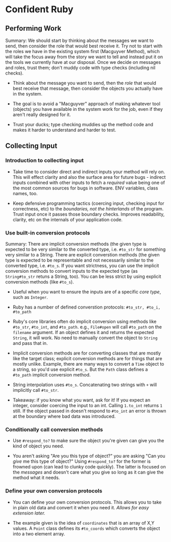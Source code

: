 # Confident Ruby

## Performing Work

Summary: We should start by thinking about the messages we want to send, then
consider the role that would best receive it. Try not to start with the roles we
have in the existing system first (Macguyver Method), which will take the focus
away from the story we want to tell and instead put it on the tools we currently
have at our disposal. Once we decide on messages and roles, trust them; don't
muddy code with type checks (including nil checks).

- Think about the message you want to send, then the _role_ that would best
  receive that message, then consider the objects you actually have in the
  system.

- The goal is to avoid a "Macguyver" approach of making whatever tool (objects)
  you have available in the system work for the job, even if they aren't really
  designed for it.

- Trust your ducks; type checking muddies up the method code and makes it harder
  to understand and harder to test.


## Collecting Input

### Introduction to collecting input

- Take time to consider direct and indirect inputs your method will rely on.
  This will effect clarity and also the surface area for future bugs - indirect
  inputs combined with other inputs to fetch a _required_ value being one of the
  most common sources for bugs in software. ENV variables, class names, too.

- Keep defensive programming tactics (coercing input, checking input for
  correctness, etc) to the _boundaries, not the hinterlands_ of the program.
  Trust input once it passes those boundary checks. Improves readability,
  clarity, etc on the internals of your application code.

### Use built-in conversion protocols

Summary: There are implicit conversion methods (the given type is expected to be
very similar to the converted type, i.e. `#to_str` for something very similar to
a String. There are explicit converstion methods (the given type is expected to
be representable and not necessarily similar to the converted type, i.e.
`#to_s`. If you want strictness, you can use the implicit conversion methods to
convert inputs to the expected type (as `String#to_str` retuns a String, too).
You can be less strict by using explicit conversion methods (like `#to_s`).

- Useful when you want to ensure the inputs are of a specific _core type_, such
  as `Integer`.

- Ruby has a number of defined converstion protocols: `#to_str, #to_i, #to_path`

- Ruby's core libraries often do implicit conversion using methods like
  `#to_str`, `#to_int`, and `#to_path`. e.g., `File#open` will call `#to_path`
  on the `filename` argument. If an object defines it and returns the expected
  `String`, it will work. No need to manually convert the object to `String` and
  pass that in.

- Implicit conversion methods are for converting classes that are mostly like
  the target class; explicit conversion methods are for things that are mostly
  unlike. Example, there are many ways to convert a `Time` object to a string,
  so you'd use explicit `#to_s`. But the `Path` class defines a `#to_path`
  implicit conversion method.

- String interpolation uses `#to_s`. Concatenating two strings with `+` will
  implicitly call `#to_str`.

- Takeaway: if you know what you want, ask for it! If you expect an integer,
  consider coercing the input to an int. Calling `1.to_int` returns `1` still.
  If the object passed in doesn't respond to `#to_int` an error is thrown at the
  boundary where bad data was introduced.

### Conditionally call conversion methods

- Use `#respond_to?` to make sure the object you're given can give you the kind
  of object you need.

- You aren't asking "Are you this type of object?" you are asking "Can you
  _give_ me this type of object?" Using `#respond_to?` for the former is frowned
  upon (can lead to clunky code quickly). The latter is focused on the
  _messages_ and doesn't care what you give so long as it can give the method
  what it needs.

### Define your own conversion protocols

- You can define your own conversion protocols. This allows you to take in plain
  old data and convert it when you need it. _Allows for easy extension later._

- The example given is the idea of `coordinates` that is an array of X,Y values.
  A `Point` class defines its `#to_coords` which converts the object into a two
  element array.
